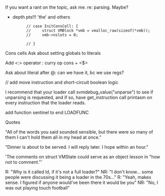 If you want a rant on the topic, ask me. re: parsing. Maybe?
- depth pts!!! 'the' and others

            // case InitConsCell: {
            //     struct VMBlock *vmb = vmalloc_raw(sizeof(*vmb));
            //     vmb->nslots = 0;

            // }

Cons cells
Ask about setting globals to literals

Add <:> operator : curry op cons + <$>

Ask about literal after @: can we have it, bc we use regs?

// add move instruction and short-circuit boolean logic


I recommend that your loader call svmdebug_value("unparse") to see if unparsing 
is requested, and if so, have get_instruction call printasm on every 
instruction that the loader reads.

add function sentinel to end LOADFUNC


Quotes

"All of the words you said sounded sensible, but there were so many of them 
I can't hold them all in my head at once."

"Dinner is about to be served. I will reply later. I hope within an hour."

'The comments on struct VMState could serve as an object lesson in 
"how not to comment."'

R: "Why is it called ld, if it's not a full loader?"
NR: "I don't know... some people were discussing it being a loader in the 70s..."
R: "Yeah, makes sense. I figured if anyone would've been there it would be you"
NR: "No, I was out playing touch football"


